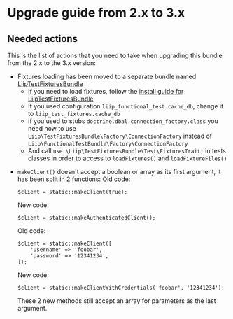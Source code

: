 # Upgrade guide from 2.x to 3.x

## Needed actions
This is the list of actions that you need to take when upgrading this bundle from the 2.x to the 3.x version:

 * Fixtures loading has been moved to a separate bundle named [LiipTestFixturesBundle][LiipTestFixturesBundle]
   * If you need to load fixtures, follow the [install guide for LiipTestFixturesBundle][LiipTestFixturesBundle installation]
   * If you used configuration `liip_functional_test.cache_db`, change it to `liip_test_fixtures.cache_db`
   * if you used to stubs `doctrine.dbal.connection_factory.class` you need now to use ` Liip\TestFixturesBundle\Factory\ConnectionFactory` instead of `Liip\FunctionalTestBundle\Factory\ConnectionFactory`
   * And call `use \Liip\TestFixturesBundle\Test\FixturesTrait;` in tests classes in order to access to `loadFixtures()` and `loadFixtureFiles()`
   
[LiipTestFixturesBundle]: https://github.com/liip/LiipTestFixturesBundle
[LiipTestFixturesBundle installation]: https://github.com/liip/LiipTestFixturesBundle/blob/master/doc/installation.md

 * `makeClient()` doesn't accept a boolean or array as its first argument, it has been split in 2 functions:
   Old code:
   ```
   $client = static::makeClient(true);
   ```
    
   New code:
   ```
   $client = static::makeAuthenticatedClient();
   ```
   
   Old code:
   ```
   $client = static::makeClient([
       'username' => 'foobar',
       'password' => '12341234',
   ]);
   ```
   
   New code:
   ```
   $client = static::makeClientWithCredentials('foobar', '12341234');
   ```

   These 2 new methods still accept an array for parameters as the last argument.
